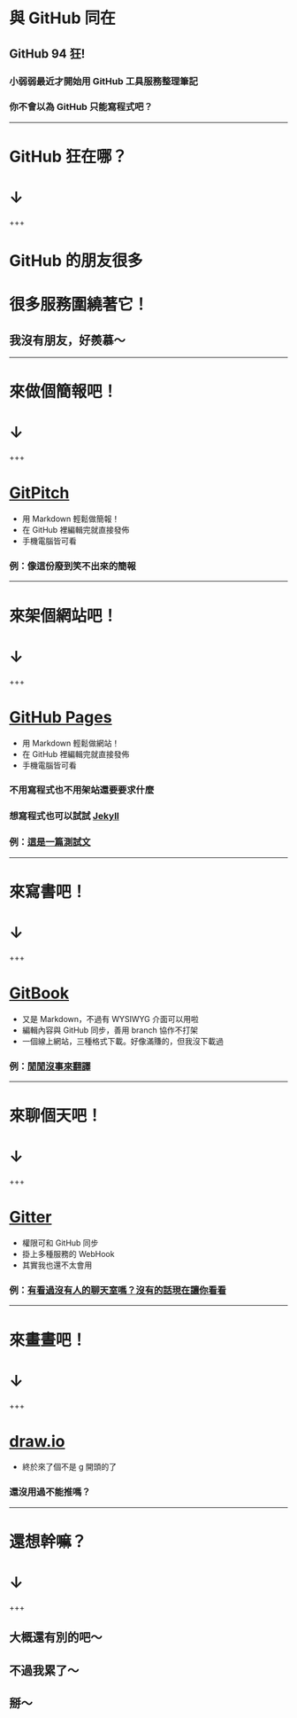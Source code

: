 # 與 GitHub 同在
## GitHub 94 狂!

### 小弱弱最近才開始用 GitHub 工具服務整理筆記
### 你不會以為 GitHub 只能寫程式吧？

---

# GitHub 狂在哪？
# ↓

+++

# GitHub 的朋友很多
# 很多服務圍繞著它！

## 我沒有朋友，好羨慕～

---

# 來做個簡報吧！
# ↓

+++

# [GitPitch](https://gitpitch.com/)
* 用 Markdown 輕鬆做簡報！
* 在 GitHub 裡編輯完就直接發佈
* 手機電腦皆可看
### 例：像這份廢到笑不出來的簡報

---

# 來架個網站吧！
# ↓

+++

# [GitHub Pages](https://pages.github.com/)
* 用 Markdown 輕鬆做網站！
* 在 GitHub 裡編輯完就直接發佈
* 手機電腦皆可看
### 不用寫程式也不用架站還要要求什麼
### 想寫程式也可以試試 [Jekyll](https://help.github.com/articles/using-jekyll-as-a-static-site-generator-with-github-pages/)
### 例：[這是一篇測試文](https://pgsql-tw.github.io/blog/)

---

# 來寫書吧！
# ↓

+++

# [GitBook](https://www.gitbook.com)
* 又是 Markdown，不過有 WYSIWYG 介面可以用啦
* 編輯內容與 GitHub 同步，善用 branch 協作不打架
* 一個線上網站，三種格式下載。好像滿賺的，但我沒下載過
### 例：[閒閒沒事來翻譯](https://pgsql-tw.gitbooks.io/postgresql-10/)

---

# 來聊個天吧！
# ↓

+++

# [Gitter](https://gitter.im/)
* 權限可和 GitHub 同步
* 掛上多種服務的 WebHook
* 其實我也還不太會用
### 例：[有看過沒有人的聊天室嗎？沒有的話現在讓你看看](https://gitter.im/pgsql-tw/Lobby)

---

# 來畫晝吧！
# ↓

+++

# [draw.io](https://www.draw.io)
* 終於來了個不是 g 開頭的了
### 還沒用過不能推嗎？

---

# 還想幹嘛？
# ↓

+++

## 大概還有別的吧～
## 不過我累了～
## 掰～
